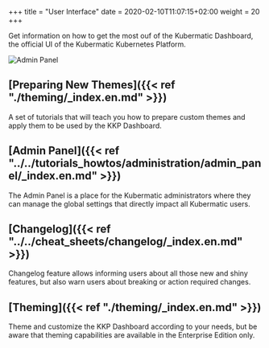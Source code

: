 +++
title = "User Interface"
date = 2020-02-10T11:07:15+02:00
weight = 20
+++

Get information on how to get the most ouf of the Kubermatic Dashboard, the official UI of the Kubermatic Kubernetes Platform.

![Admin Panel](/img/kubermatic/v2.17/ui/dashboard.png?height=400px&classes=shadow,border "Kubermatic Dashboard")

## [Preparing New Themes]({{< ref "./theming/_index.en.md" >}})
A set of tutorials that will teach you how to prepare custom themes and apply them to be used by the KKP Dashboard.

## [Admin Panel]({{< ref "../../tutorials_howtos/administration/admin_panel/_index.en.md" >}})
The Admin Panel is a place for the Kubermatic administrators where they can manage the global settings that directly
impact all Kubermatic users.

## [Changelog]({{< ref "../../cheat_sheets/changelog/_index.en.md" >}})
Changelog feature allows informing users about all those new and shiny features, but also warn users about breaking
or action required changes.

## [Theming]({{< ref "./theming/_index.en.md" >}})
Theme and customize the KKP Dashboard according to your needs, but be aware that theming capabilities are available in
the Enterprise Edition only.